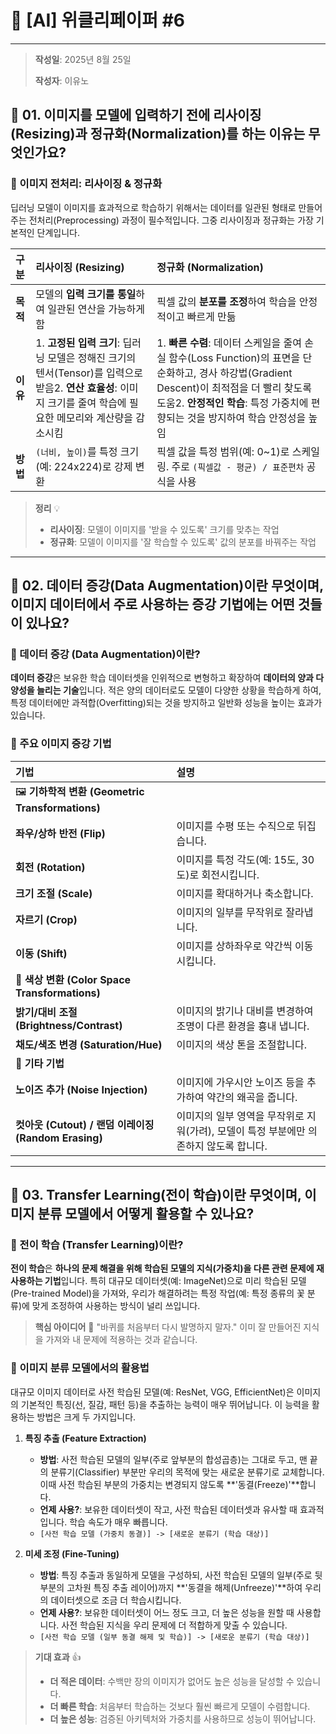 # 📘 [AI] 위클리페이퍼 \#6
---
> **작성일**: 2025년 8월 25일
>
> **작성자**: 이유노

## 🔹 01. 이미지를 모델에 입력하기 전에 리사이징(Resizing)과 정규화(Normalization)를 하는 이유는 무엇인가요?

### 📌 이미지 전처리: 리사이징 & 정규화

딥러닝 모델이 이미지를 효과적으로 학습하기 위해서는 데이터를 일관된 형태로 만들어주는 전처리(Preprocessing) 과정이 필수적입니다. 그중 리사이징과 정규화는 가장 기본적인 단계입니다.

| 구분 | **리사이징 (Resizing)** | **정규화 (Normalization)** |
| :--- | :--- | :--- |
| **목적** | 모델의 **입력 크기를 통일**하여 일관된 연산을 가능하게 함 | 픽셀 값의 **분포를 조정**하여 학습을 안정적이고 빠르게 만듦 |
| **이유** | 1. **고정된 입력 크기**: 딥러닝 모델은 정해진 크기의 텐서(Tensor)를 입력으로 받음2. **연산 효율성**: 이미지 크기를 줄여 학습에 필요한 메모리와 계산량을 감소시킴 | 1. **빠른 수렴**: 데이터 스케일을 줄여 손실 함수(Loss Function)의 표면을 단순화하고, 경사 하강법(Gradient Descent)이 최적점을 더 빨리 찾도록 도움2. **안정적인 학습**: 특정 가중치에 편향되는 것을 방지하여 학습 안정성을 높임 |
| **방법** | `(너비, 높이)`를 특정 크기(예: 224x224)로 강제 변환 | 픽셀 값을 특정 범위(예: 0\~1)로 스케일링. 주로 `(픽셀값 - 평균) / 표준편차` 공식을 사용 |

> **정리** 💡
>
>   - **리사이징**: 모델이 이미지를 '받을 수 있도록' 크기를 맞추는 작업
>   - **정규화**: 모델이 이미지를 '잘 학습할 수 있도록' 값의 분포를 바꿔주는 작업

-----

## 🔹 02. 데이터 증강(Data Augmentation)이란 무엇이며, 이미지 데이터에서 주로 사용하는 증강 기법에는 어떤 것들이 있나요?

### 📌 데이터 증강 (Data Augmentation)이란?

**데이터 증강**은 보유한 학습 데이터셋을 인위적으로 변형하고 확장하여 **데이터의 양과 다양성을 늘리는 기술**입니다. 적은 양의 데이터로도 모델이 다양한 상황을 학습하게 하여, 특정 데이터에만 과적합(Overfitting)되는 것을 방지하고 일반화 성능을 높이는 효과가 있습니다.

### 📌 주요 이미지 증강 기법

| 기법 | 설명 |
| :--- | :--- |
| 🖼️ **기하학적 변환 (Geometric Transformations)** | |
| **좌우/상하 반전 (Flip)** | 이미지를 수평 또는 수직으로 뒤집습니다. |
| **회전 (Rotation)** | 이미지를 특정 각도(예: 15도, 30도)로 회전시킵니다. |
| **크기 조절 (Scale)** | 이미지를 확대하거나 축소합니다. |
| **자르기 (Crop)** | 이미지의 일부를 무작위로 잘라냅니다. |
| **이동 (Shift)** | 이미지를 상하좌우로 약간씩 이동시킵니다. |
| 🎨 **색상 변환 (Color Space Transformations)** | |
| **밝기/대비 조절 (Brightness/Contrast)** | 이미지의 밝기나 대비를 변경하여 조명이 다른 환경을 흉내 냅니다. |
| **채도/색조 변경 (Saturation/Hue)** | 이미지의 색상 톤을 조절합니다. |
| 🔪 **기타 기법** | |
| **노이즈 추가 (Noise Injection)** | 이미지에 가우시안 노이즈 등을 추가하여 약간의 왜곡을 줍니다. |
| **컷아웃 (Cutout) / 랜덤 이레이징 (Random Erasing)** | 이미지의 일부 영역을 무작위로 지워(가려), 모델이 특정 부분에만 의존하지 않도록 합니다. |

-----

## 🔹 03. Transfer Learning(전이 학습)이란 무엇이며, 이미지 분류 모델에서 어떻게 활용할 수 있나요?

### 📌 전이 학습 (Transfer Learning)이란?

**전이 학습**은 **하나의 문제 해결을 위해 학습된 모델의 지식(가중치)을 다른 관련 문제에 재사용하는 기법**입니다. 특히 대규모 데이터셋(예: ImageNet)으로 미리 학습된 모델(Pre-trained Model)을 가져와, 우리가 해결하려는 특정 작업(예: 특정 종류의 꽃 분류)에 맞게 조정하여 사용하는 방식이 널리 쓰입니다.

> **핵심 아이디어** 🧠
> "바퀴를 처음부터 다시 발명하지 말자." 이미 잘 만들어진 지식을 가져와 내 문제에 적용하는 것과 같습니다.

### 📌 이미지 분류 모델에서의 활용법

대규모 이미지 데이터로 사전 학습된 모델(예: ResNet, VGG, EfficientNet)은 이미지의 기본적인 특징(선, 질감, 패턴 등)을 추출하는 능력이 매우 뛰어납니다. 이 능력을 활용하는 방법은 크게 두 가지입니다.

1.  **특징 추출 (Feature Extraction)**

      - **방법**: 사전 학습된 모델의 일부(주로 앞부분의 합성곱층)는 그대로 두고, 맨 끝의 분류기(Classifier) 부분만 우리의 목적에 맞는 새로운 분류기로 교체합니다. 이때 사전 학습된 부분의 가중치는 변경되지 않도록 \*\*'동결(Freeze)'\*\*합니다.
      - **언제 사용?**: 보유한 데이터셋이 작고, 사전 학습된 데이터셋과 유사할 때 효과적입니다. 학습 속도가 매우 빠릅니다.
      - `[사전 학습 모델 (가중치 동결)] -> [새로운 분류기 (학습 대상)]`

2.  **미세 조정 (Fine-Tuning)**

      - **방법**: 특징 추출과 동일하게 모델을 구성하되, 사전 학습된 모델의 일부(주로 뒷부분의 고차원 특징 추출 레이어)까지 \*\*'동결을 해제(Unfreeze)'\*\*하여 우리의 데이터셋으로 조금 더 학습시킵니다.
      - **언제 사용?**: 보유한 데이터셋이 어느 정도 크고, 더 높은 성능을 원할 때 사용합니다. 사전 학습된 지식을 우리 문제에 더 적합하게 맞출 수 있습니다.
      - `[사전 학습 모델 (일부 동결 해제 및 학습)] -> [새로운 분류기 (학습 대상)]`

> **기대 효과** 👍
>
>   - **더 적은 데이터**: 수백만 장의 이미지가 없어도 높은 성능을 달성할 수 있습니다.
>   - **더 빠른 학습**: 처음부터 학습하는 것보다 훨씬 빠르게 모델이 수렴합니다.
>   - **더 높은 성능**: 검증된 아키텍처와 가중치를 사용하므로 성능이 뛰어납니다.

